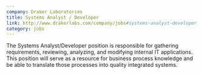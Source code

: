 ```yaml
---
company: Draker Laboratories
title: Systems Analyst / Developer
link: http://www.drakerlabs.com/company/jobs#systems-analyst-developer
category: jobs
---
```


The Systems Analyst/Developer position is responsible for gathering requirements, reviewing, analyzing, and modifying internal IT applications. This position will serve as a resource for business process knowledge and be able to translate those processes into quality integrated systems.